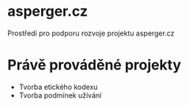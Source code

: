 asperger.cz
===========

Prostředí pro podporu rozvoje projektu asperger.cz

Právě prováděné projekty
===========

* Tvorba etického kodexu
* Tvorba podmínek užívání
